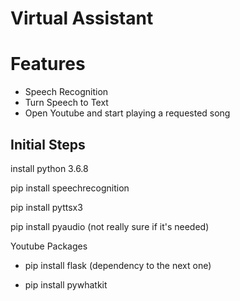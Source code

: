 # Virtual Assistant

# Features

- Speech Recognition
- Turn Speech to Text
- Open Youtube and start playing a requested song 


## Initial Steps

install python 3.6.8

pip install speechrecognition

pip install pyttsx3

pip install pyaudio (not really sure if it's needed)

Youtube Packages

- pip install flask (dependency to the next one)

- pip install pywhatkit
